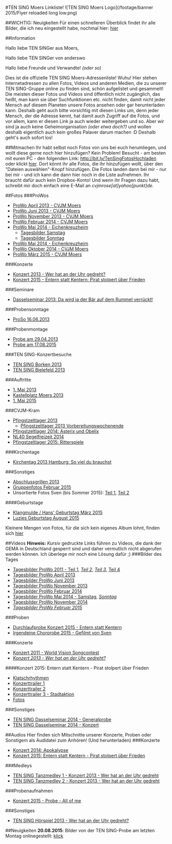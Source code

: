 #TEN SING Moers Linkliste!
![TEN SING Moers Logo](/footage/banner 2015/Flyer reloaded long low.png)

##WICHTIG: Neuigkeiten
Für einen schnelleren Überblick findet ihr alle Bilder, die ich neu eingestellt habe, nochmal hier: [hier](Neuigkeiten)

##Information

Hallo liebe TEN SINGer aus Moers,

Hallo liebe TEN SINGer von anderswo

Hallo liebe Freunde und Verwandte! *(oder so)*

Dies ist die offizielle TEN SING Moers-Adressenliste! Wuhu! Hier stehen Internetadressen zu allen Fotos, Videos und anderen Medien, die zu unserer TEN SING-Gruppe online zu finden sind, schön aufgelistet und gesammelt! Die meisten dieser Fotos und Videos sind öffentlich nicht zugänglich, das heißt, man kann sie über Suchfunktionen etc. nicht finden, damit nicht jeder Mensch auf diesem Planeten unsere Fotos ansehen oder gar herunterladen kann. Deshalb geht auch bitte vorsichtig mit diesen Links um, denn jeder Mensch, der die Adresse kennt, hat damit auch Zugriff auf die Fotos, und vor allem, kann er diesen Link ja auch wieder weitergeben und so. Aber wir sind ja auch keine Geheimorganisation *(oder etwa doch?)* und wollen deshalb eigentlich auch kein großes Palaver darum machen :D Deshalb geht's auch sofort los!

##Mitmachen
Ihr habt selbst noch Fotos von uns bei euch herumliegen, und wollt diese gerne noch hier hinzufügen? Kein Problem! Besucht - am besten mit euren PC - den folgenden Link: http://bit.ly/TenSingFotosHochladen oder klickt [hier](http://bit.ly/TenSingFotosHochladen). Dort könnt ihr alle Fotos, die ihr hinzufügen wollt, über den "Dateien auswählen"-Knopf hinzufügen. Die Fotos landen dann bei mir - nur bei mir - und ich kann die dann hier noch in die Liste aufnehmen. Ihr braucht dafür auch kein Dropbox-Konto! Und wenn ihr Fragen dazu habt, schreibt mir doch einfach eine E-Mail an *cvjmrose[at]yahoo[punkt]de*.

##Fotos
###ProWos
* [ProWo April 2013 - CVJM Moers](https://www.flickr.com/gp/tsmoers/1yk30m)
* [ProWo Juni 2013 - CVJM Moers](https://www.flickr.com/gp/tsmoers/qRPxa9)
* [ProWo November 2013 - CVJM Moers](https://www.flickr.com/gp/tsmoers/9MFm56)
* [ProWo Februar 2014 - CVJM Moers](https://www.flickr.com/gp/tsmoers/0P9021)
* [ProWo Mai 2014 - Eichenkreuzheim](https://www.flickr.com/gp/tsmoers/uJ1H8d)
  * [Tagesbilder Samstag](https://www.flickr.com/gp/tsmoers/K47kKn)
  * [Tagesbilder Sonntag](https://flic.kr/s/aHsjYfpa5u)
* [ProWo Mai 2014 - Eichenkreuzheim](https://www.flickr.com/gp/tsmoers/88f623) 
* [ProWo Oktober 2014 - CVJM Moers](https://www.flickr.com/gp/tsmoers/1q0d9q)
* [ProWo März 2015 - CVJM Moers](https://www.flickr.com/gp/tsmoers/t35924)

###Konzerte
* [Konzert 2013 - Wer hat an der Uhr gedreht?](https://www.flickr.com/gp/tsmoers/Qnqup7)
* [Konzert 2015 - Entern statt Kentern: Pirat stolpert über Frieden](https://www.flickr.com/gp/tsmoers/2G24Zv)

###Seminare
* [Dasselseminar 2013: Da wird ja der Bär auf dem Rummel verrückt!](https://www.flickr.com/gp/tsmoers/003h14)

###Probensonntage
* [ProSo 16.06.2013](https://www.flickr.com/gp/tsmoers/705916)

###Probenmontage
* [Probe am 29.04.2013](https://www.flickr.com/photos/tsmoers/sets/72157652569144643)
* [Probe am 17.08.2015](https://www.flickr.com/gp/tsmoers/E4E0r0)

###TEN SING-Konzertbesuche
* [TEN SING Borken 2013](https://www.flickr.com/gp/tsmoers/o24m3p)
* [TEN SING Bielefeld 2013](https://www.flickr.com/gp/tsmoers/1V6jWH)

###Auftritte
* [1. Mai 2013](https://www.flickr.com/gp/tsmoers/17DKJk)
* [Kastellplatz Moers 2013](https://www.flickr.com/gp/tsmoers/7xC5AB)
* [1. Mai 2015](https://www.flickr.com/gp/tsmoers/W5F6gb)

###CVJM-Kram
* [Pfingstzeltlager 2013](https://www.flickr.com/gp/tsmoers/578wC7)
  * [Pfingstzeltlager 2013 Vorbereitungswochenende](https://www.flickr.com/gp/tsmoers/i877t9)
* [Pfingstzeltlager 2014: Asterix und Obelix](https://www.flickr.com/gp/tsmoers/cQo237)
* [NL40 Segelfreizeit 2014](https://www.flickr.com/gp/tsmoers/0RpLD0)
* [Pfingstzeltlager 2015: Ritterspiele](https://www.flickr.com/gp/tsmoers/Bn4C67)

###Kirchentage
* [Kirchentag 2013 Hamburg: So viel du brauchst](https://www.flickr.com/gp/tsmoers/1MhSC0)

###Sonstiges
* [Abschlussgrillen 2013](https://www.flickr.com/photos/tsmoers/sets/72157654827640006)
* [Gruppenfotos Februar 2015](https://www.flickr.com/gp/tsmoers/jy4433)
* Unsortierte Fotos Sven (bis Sommer 2015): [Teil 1](https://www.flickr.com/gp/tsmoers/t65McA), [Teil 2](https://www.flickr.com/photos/tsmoers/sets/72157655184217525)

####Geburtstage
* [Klangmulde / Hans' Geburtstag März 2015](https://www.flickr.com/gp/tsmoers/608FU9)
* [Luzies Geburtstag August 2015](https://www.flickr.com/gp/tsmoers/131TLW)

Kleinere Mengen von Fotos, für die sich kein eigenes Album lohnt, finden sich [hier](https://www.flickr.com/gp/tsmoers/J8E2Ad)

##Videos
**Hinweis:** *Kursiv* gedruckte Links führen zu Videos, die dank der GEMA in Deutschland gesperrt sind und daher vermutlich nicht abgerufen werden können. Ich überlege mir noch eine Lösung dafür ;)
###Bilder des Tages
* [Tagesbilder ProWo 2011 - Teil 1](https://www.youtube.com/watch?v=KuSGHqkgjtA), *[Teil 2](https://www.youtube.com/watch?v=5v-0AtiDwAY)*, *[Teil 3](https://www.youtube.com/watch?v=GFzkesUXBw0)*, [Teil 4](https://www.youtube.com/watch?v=7GeaQ60GyVU)
* [Tagesbilder ProWo April 2013](https://www.youtube.com/watch?v=c0FlPn8RrkE)
* [Tagesbilder ProWo Juni 2013](https://www.youtube.com/watch?v=OTcYq589Nko)
* [Tagesbilder ProWo November 2013](https://www.youtube.com/watch?v=2x8JGBskSW4)
* [Tagesbilder ProWo Februar 2014](https://www.youtube.com/watch?v=Jh7BMdn5MpI)
* [Tagesbilder ProWo Mai 2014 - Samstag](https://www.youtube.com/watch?v=HQ4THJipHIw), *[Sonntag](https://www.youtube.com/watch?v=vJnIyf9m4l4)*
* [Tagesbilder ProWo November 2014](https://www.youtube.com/watch?v=AeT63lwcgbQ)
* *[Tagesbilder ProWo Februar 2015](https://www.youtube.com/watch?v=eGaczNkO9gU)*

###Proben
* [Durchlaufprobe Konzert 2015 - Entern statt Kentern](https://www.youtube.com/watch?v=hxiDabQD1vA)
* [Irgendeine Chorprobe 2015 - Gefilmt von Sven](https://www.youtube.com/watch?v=ClJkxLV3qLU)

###Konzerte
* [Konzert 2011 - World Vision Songcontest](https://www.youtube.com/watch?v=1iQlYyfMBVI)
* *[Konzert 2013 - Wer hat an der Uhr gedreht?](https://www.youtube.com/watch?v=UkYiYnhFTEw)*

####Konzert 2015: Entern statt Kentern - Pirat stolpert über Frieden
* [Klatschrhythmen](https://www.youtube.com/watch?v=ZAKt2GK_wM4)
* [Konzerttrailer 1](https://www.youtube.com/watch?v=gNZKlokSyaE)
* [Konzerttrailer 2](https://www.youtube.com/watch?v=iIZoKt5ebSo)
* [Konzerttrailer 3 - Stadtaktion](https://www.youtube.com/watch?v=bXwih3QxnJc)
* [Fotos](https://www.flickr.com/gp/tsmoers/2G24Zv)

###Sonstiges
* [TEN SING Dasselseminar 2014 - Generalprobe](https://www.youtube.com/watch?v=-Du5bIJDmU8)
* [TEN SING Dasselseminar 2014 - Konzert](https://www.youtube.com/watch?v=2HSTYSQLuMY)

##Audios
Hier finden sich Mitschnitte unserer Konzerte, Proben oder Sonstigem als Audidatei zum Anhören! (Und herunterladen)
###Konzerte
* [Konzert 2014: Apokalypse](https://soundcloud.com/ten-sing-moers/sets/apokalypse-ten-sing-moers-konzert-2014)
* [Konzert 2015: Entern statt Kentern - Pirat stolpert über Frieden](https://soundcloud.com/ten-sing-moers/sets/konzert-2015-entern-statt)

###Medleys
* [TEN SING Tanzmedley 1 - Konzert 2013 - Wer hat an der Uhr gedreht](https://www.dropbox.com/s/cv6c468evkvzziv/TenSing-Tanzmix2013_V3.m4a?dl=0)
* [TEN SING Tanzmedley 2 - Konzert 2013 - Wer hat an der Uhr gedreht](https://www.dropbox.com/s/e8j2wokfl1ak3fg/TenSing-Tanzmix2013-2_V1.mp3?dl=0)

###Probenaufnahmen
* [Konzert 2015 - Probe - All of me](https://soundcloud.com/ten-sing-moers/probenaufnahme-tensing-chor)

###Sonstiges
* [TEN SING Hörspiel 2013 - Wer hat an der Uhr gedreht?](https://www.dropbox.com/s/fous4cburrvicx2/TenSing-Hoerspiel2013-Komplett.mp3?dl=0)

##Neuigkeiten
**20.08.2015**: Bilder von der TEN SING-Probe am letzten Montag onlinegestellt: [klick](https://www.flickr.com/gp/tsmoers/E4E0r0)
